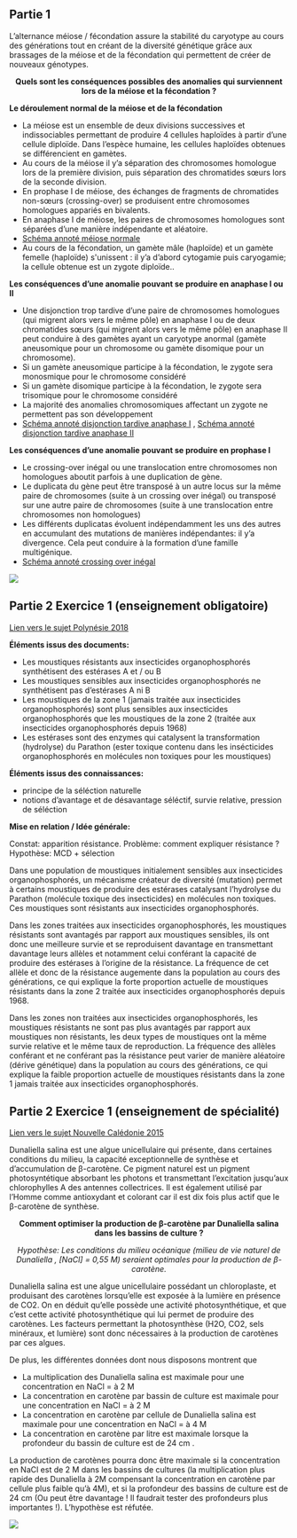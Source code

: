 ## Partie 1

L’alternance méiose / fécondation assure la stabilité du caryotype au cours des générations tout en créant de la diversité génétique grâce aux brassages de la méiose et de la fécondation qui permettent de créer de nouveaux génotypes.

<p align=center><strong>Quels sont les conséquences possibles des anomalies qui surviennent lors de la méiose et la fécondation ?</strong></p>

**Le déroulement normal de la méiose et de la fécondation**

- La méiose est un ensemble de deux divisions successives et indissociables permettant de produire 4 cellules haploïdes à partir d’une cellule diploïde. Dans l’espèce humaine, les cellules haploïdes obtenues se différencient en gamètes.
- Au cours de la méiose il y’a séparation des chromosomes homologue lors de la première division, puis séparation des chromatides sœurs lors de la seconde division.
- En prophase I de méiose, des échanges de fragments de chromatides non-sœurs (crossing-over) se produisent entre chromosomes homologues appariés en bivalents.
- En anaphase I de méiose, les paires de chromosomes homologues sont séparées d’une manière indépendante et aléatoire.
- [Schéma annoté méiose normale](https://ipfs.io/ipfs/QmRyESBg4aBmMuyAaKtaMk6ALRLbfN3Yur7fDm6s7zUtKd)
- Au cours de la fécondation, un gamète mâle (haploïde) et un gamète femelle (haploïde) s'unissent : il y’a d’abord cytogamie puis caryogamie; la cellule obtenue est un zygote diploïde..


**Les conséquences d’une anomalie pouvant se produire en anaphase I ou II**

- Une disjonction trop tardive d’une paire de chromosomes homologues (qui migrent alors vers le même pôle) en anaphase I ou de deux chromatides sœurs (qui migrent alors vers le même pôle) en anaphase II peut conduire à des gamètes ayant un caryotype anormal (gamète aneusomique pour un chromosome ou gamète disomique pour un chromosome).
- Si un gamète aneusomique participe à la fécondation, le zygote sera monosmique pour le chromosome considéré
- Si un gamète disomique participe à la fécondation, le zygote sera trisomique pour le chromosome considéré
- La majorité des anomalies chromosomiques affectant un zygote ne permettent pas son développement
- [Schéma annoté disjonction tardive anaphase I](https://ipfs.io/ipfs/QmRRXDxZDyjbYYbcYpr8Yz2a7tiShCBWibPPyBMUYNo1Ji) , [Schéma annoté disjonction tardive anaphase II](https://ipfs.io/ipfs/QmV3PDpFeXuQeEkriYcCBkeaRKRCuaAX3gmS1uNRKvVecS)

**Les conséquences d’une anomalie pouvant se produire en prophase I**

- Le crossing-over inégal ou une translocation entre chromosomes non homologues aboutit parfois à une duplication de gène. 
- Le duplicata du gène peut être transposé à un autre locus sur la même paire de chromosomes (suite à un crossing over inégal) ou transposé sur une autre paire de chromosomes (suite à une translocation entre chromosomes non homologues)
- Les différents duplicatas évoluent indépendamment les uns des autres en accumulant des mutations de manières indépendantes: il y’a divergence. Cela peut conduire à la formation d’une famille multigénique.
- [Schéma annoté crossing over inégal](https://ipfs.io/ipfs/QmRZZgNXq29xVXJTzhobVX14QfLktHVx9Dkoh2nMd1w8gK)

<img src="https://ipfs.io/ipfs/QmPxVfzz9hJct6whC5CwuptzQ74y6EzeezKR25AQjMEwgJ" width="">

## Partie 2 Exercice 1 (enseignement obligatoire) 

[Lien vers le sujet Polynésie 2018](http://svt.ac-besancon.fr/bac-s-2018-polynesie/)

**Éléments issus des documents:**

- Les moustiques résistants aux insecticides organophosphorés synthétisent des estérases A et / ou B
- Les moustiques sensibles aux insecticides organophosphorés ne synthétisent pas d’estérases A ni B
- Les moustiques de la zone 1 (jamais traitée aux insecticides organophosphorés) sont plus sensibles aux insecticides organophosphorés que les moustiques de la zone 2 (traitée aux insecticides organophosphorés depuis 1968)
- Les estérases sont des enzymes qui catalysent la transformation (hydrolyse) du Parathon (ester toxique contenu dans les insécticides organophosphorés en molécules non toxiques pour les moustiques)

**Éléments issus des connaissances:**

- principe de la séléction naturelle
- notions d’avantage et de désavantage séléctif, survie relative, pression de séléction

**Mise en relation / Idée générale:**

Constat: apparition résistance. Problème: comment expliquer résistance ? Hypothèse: MCD +  sélection

Dans une population de moustiques initialement sensibles aux insecticides organophosphorés, un mécanisme créateur de diversité (mutation) permet à certains moustiques de produire des estérases catalysant l’hydrolyse du Parathon (molécule toxique des insecticides)  en molécules non toxiques. Ces moustiques sont résistants aux insecticides organophosphorés.

Dans les zones traitées aux insecticides organophosphorés, les moustiques résistants sont avantagés par rapport aux moustiques sensibles, ils ont donc une meilleure survie et se reproduisent davantage en transmettant davantage leurs allèles et notamment celui conférant la capacité de produire des estérases à l’origine de la résistance. La fréquence de cet allèle et donc de la résistance augemente dans la population au cours des générations, ce qui explique la forte proportion actuelle de moustiques résistants dans la zone 2 traitée aux insecticides organophosphorés depuis 1968.

Dans les zones non traitées aux insecticides organophosphorés, les moustiques résistants ne sont pas plus avantagés par rapport aux moustiques non résistants, les deux types de moustiques ont la même survie relative et le même taux de reproduction. La fréquence des allèles conférant et ne conférant pas la résistance peut varier de manière aléatoire (dérive génétique) dans la population au cours des générations, ce qui explique la faible proportion actuelle de moustiques résistants dans la zone 1 jamais traitée aux insecticides organophosphorés.


## Partie 2 Exercice 1 (enseignement de spécialité) 

[Lien vers le sujet Nouvelle Calédonie 2015](http://svt.ac-besancon.fr/bac-s-2015-nouvelle-caledonie/)


Dunaliella salina est une algue unicellulaire qui présente, dans certaines conditions du milieu, la capacité exceptionnelle de synthèse et d’accumulation de β-carotène. Ce pigment naturel est un pigment photosyntétique absorbant les photons et transmettant l’excitation jusqu’aux chlorophylles A des antennes collectrices. Il est également utilisé par l’Homme comme antioxydant et colorant car il est dix fois plus actif que le β-carotène de synthèse.

**<p align=center>Comment optimiser la production de β-carotène par Dunaliella salina dans les bassins de culture  ?</p>**

*<p align=center>Hypothèse: Les conditions du milieu océanique (milieu de vie naturel de Dunaliella , [NaCl] = 0,55 M) seraient optimales pour la production de β-carotène.</p>*


Dunaliella salina est une algue unicellulaire possédant un chloroplaste, et produisant des carotènes lorsqu’elle est exposée à la lumière en présence de CO2. On en déduit qu’elle possède une activité photosynthétique, et que c’est cette activité photosynthétique qui lui permet de produire des carotènes. Les facteurs permettant la photosynthèse (H2O, CO2, sels minéraux, et lumière) sont donc nécessaires à la production de carotènes par ces algues.


De plus, les différentes données dont nous disposons montrent que

- La multiplication des Dunaliella salina est maximale pour une concentration en NaCl = à 2 M
- La concentration en carotène par bassin de culture est maximale pour une concentration en NaCl = à 2 M
- La concentration en carotène par cellule de Dunaliella salina est maximale pour une concentration en NaCl = à 4 M
- La concentration en carotène par litre est maximale lorsque la profondeur du bassin de culture est de 24 cm . 


La production de carotènes pourra donc être maximale si la concentration en NaCl est de 2 M dans les bassins de cultures (la multiplication plus rapide des Dunaliella à 2M compensant la concentration en carotène par cellule plus faible qu’à 4M), et si la profondeur des bassins de culture est de 24 cm (Ou peut être davantage ! Il faudrait tester des profondeurs plus importantes !).  L’hypothèse est réfutée.


<img src="https://ipfs.io/ipfs/QmRhCmHbKbHVoDQx577SNPDeuKXNqfodkep6HdSN9vk7t7" width="">

